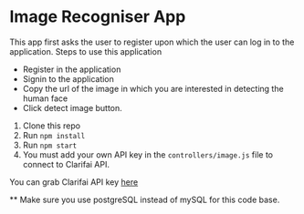 # Image Recogniser App 
This app first asks the user to register upon which the user can log in to the application.
Steps to use this application
* Register in the application
* Signin to the application
* Copy the url of the image in which you are interested in detecting the human face
* Click detect image button.


1. Clone this repo
2. Run `npm install`
3. Run `npm start`
4. You must add your own API key in the `controllers/image.js` file to connect to Clarifai API.

You can grab Clarifai API key [here](https://www.clarifai.com/)

** Make sure you use postgreSQL instead of mySQL for this code base.
